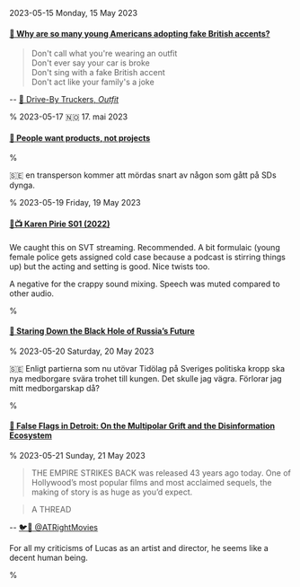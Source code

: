 2023-05-15 Monday, 15 May 2023

#### [🔗 Why are so many young Americans adopting fake British accents?](https://www.theguardian.com/lifeandstyle/2023/may/14/fake-british-accents-americans-gen-z)

> Don't call what you're wearing an outfit  
  Don't ever say your car is broke  
  Don't sing with a fake British accent  
  Don't act like your family's a joke

-- [🎵 Drive-By Truckers, *Outfit*](https://www.youtube.com/watch?v=HyJ9JfWbKLE)

%
2023-05-17 🇳🇴 17. mai 2023

#### [🔗 People want products, not projects](https://friendshipcastle.zip/blog/product-vs-project)

%

&#x1F1F8;&#x1F1EA; en transperson kommer att mördas snart av någon som gått på SDs dynga. 

%
2023-05-19 Friday, 19 May 2023

#### [🔗📺 Karen Pirie S01 (2022)](https://www.imdb.com/title/tt11725900/?ref_=ext_shr_lnk)

We caught this on SVT streaming. Recommended. A bit formulaic (young female police gets assigned cold case because a podcast is stirring things up) but the acting and setting is good. Nice twists too. 

A negative for the crappy sound mixing. Speech was muted compared to other audio.

%

#### [🔗 Staring Down the Black Hole of Russia’s Future](https://foreignpolicy.com/2023/03/10/russia-ukraine-putin-war-future/)

%
2023-05-20 Saturday, 20 May 2023

&#x1F1F8;&#x1F1EA; Enligt partierna som nu utövar Tidölag på Sveriges politiska kropp ska nya medborgare svära trohet till kungen. Det skulle jag vägra. Förlorar jag mitt medborgarskap då?

%

#### [🔗 False Flags in Detroit: On the Multipolar Grift and the Disinformation Ecosystem](http://brockley.blogspot.com/2023/05/false-flags-in-detroit-on-multipolar.html)

%
2023-05-21 Sunday, 21 May 2023

> THE EMPIRE STRIKES BACK was released 43 years ago today. One of Hollywood’s most popular films and most acclaimed sequels, the making of story is as huge as you’d expect.

> A THREAD

-- [🐦🧵 @ATRightMovies](https://twitter.com/ATRightMovies/status/1660263563816992771?s=20)

For all my criticisms of Lucas as an artist and director, he seems like a decent human being.

%
